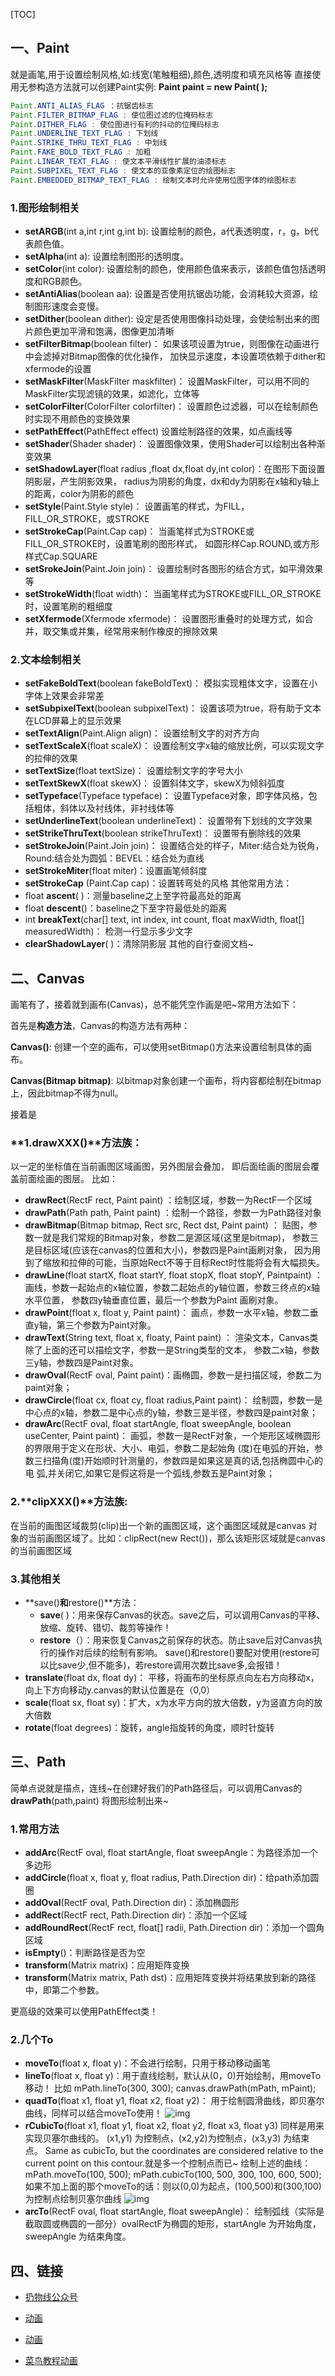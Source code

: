 [TOC]

## 一、Paint

就是画笔,用于设置绘制风格,如:线宽(笔触粗细),颜色,透明度和填充风格等 直接使用无参构造方法就可以创建Paint实例: **Paint paint = new Paint( );** 

```java
Paint.ANTI_ALIAS_FLAG ：抗锯齿标志
Paint.FILTER_BITMAP_FLAG : 使位图过滤的位掩码标志
Paint.DITHER_FLAG : 使位图进行有利的抖动的位掩码标志
Paint.UNDERLINE_TEXT_FLAG : 下划线
Paint.STRIKE_THRU_TEXT_FLAG : 中划线
Paint.FAKE_BOLD_TEXT_FLAG : 加粗
Paint.LINEAR_TEXT_FLAG : 使文本平滑线性扩展的油漆标志
Paint.SUBPIXEL_TEXT_FLAG : 使文本的亚像素定位的绘图标志
Paint.EMBEDDED_BITMAP_TEXT_FLAG : 绘制文本时允许使用位图字体的绘图标志
```

### 1.图形绘制相关 

- **setARGB**(int a,int r,int g,int b): 设置绘制的颜色，a代表透明度，r，g，b代表颜色值。
- **setAlpha**(int a): 设置绘制图形的透明度。
- **setColor**(int color): 设置绘制的颜色，使用颜色值来表示，该颜色值包括透明度和RGB颜色。
- **setAntiAlias**(boolean aa): 设置是否使用抗锯齿功能，会消耗较大资源，绘制图形速度会变慢。
- **setDither**(boolean dither): 设定是否使用图像抖动处理，会使绘制出来的图片颜色更加平滑和饱满，图像更加清晰
- **setFilterBitmap**(boolean filter)： 如果该项设置为true，则图像在动画进行中会滤掉对Bitmap图像的优化操作， 加快显示速度，本设置项依赖于dither和xfermode的设置
- **setMaskFilter**(MaskFilter maskfilter)： 设置MaskFilter，可以用不同的MaskFilter实现滤镜的效果，如滤化，立体等
- **setColorFilter**(ColorFilter colorfilter)： 设置颜色过滤器，可以在绘制颜色时实现不用颜色的变换效果
- **setPathEffect**(PathEffect effect) 设置绘制路径的效果，如点画线等
- **setShader**(Shader shader)： 设置图像效果，使用Shader可以绘制出各种渐变效果
- **setShadowLayer**(float radius ,float dx,float dy,int color)：在图形下面设置阴影层，产生阴影效果， radius为阴影的角度，dx和dy为阴影在x轴和y轴上的距离，color为阴影的颜色
- **setStyle**(Paint.Style style)： 设置画笔的样式，为FILL，FILL_OR_STROKE，或STROKE
- **setStrokeCap**(Paint.Cap cap)： 当画笔样式为STROKE或FILL_OR_STROKE时，设置笔刷的图形样式， 如圆形样Cap.ROUND,或方形样式Cap.SQUARE
- **setSrokeJoin**(Paint.Join join)： 设置绘制时各图形的结合方式，如平滑效果等
- **setStrokeWidth**(float width)： 当画笔样式为STROKE或FILL_OR_STROKE时，设置笔刷的粗细度
- **setXfermode**(Xfermode xfermode)： 设置图形重叠时的处理方式，如合并，取交集或并集，经常用来制作橡皮的擦除效果



### 2.文本绘制相关

- **setFakeBoldText**(boolean fakeBoldText)： 模拟实现粗体文字，设置在小字体上效果会非常差
- **setSubpixelText**(boolean subpixelText)： 设置该项为true，将有助于文本在LCD屏幕上的显示效果
- **setTextAlign**(Paint.Align align)： 设置绘制文字的对齐方向
- **setTextScaleX**(float scaleX)： 设置绘制文字x轴的缩放比例，可以实现文字的拉伸的效果
- **setTextSize**(float textSize)： 设置绘制文字的字号大小
- **setTextSkewX**(float skewX)： 设置斜体文字，skewX为倾斜弧度
- **setTypeface**(Typeface typeface)： 设置Typeface对象，即字体风格，包括粗体，斜体以及衬线体，非衬线体等
- **setUnderlineText**(boolean underlineText)： 设置带有下划线的文字效果
- **setStrikeThruText**(boolean strikeThruText)： 设置带有删除线的效果
- **setStrokeJoin**(Paint.Join join)： 设置结合处的样子，Miter:结合处为锐角， Round:结合处为圆弧：BEVEL：结合处为直线
- **setStrokeMiter**(float miter)：设置画笔倾斜度
- **setStrokeCap** (Paint.Cap cap)：设置转弯处的风格 其他常用方法：
- float **ascent**( )：测量baseline之上至字符最高处的距离 
- float **descent**()：baseline之下至字符最低处的距离
- int **breakText**(char[] text, int index, int count, float maxWidth, float[] measuredWidth)： 检测一行显示多少文字
- **clearShadowLayer**( )：清除阴影层 其他的自行查阅文档~



## 二、Canvas

画笔有了，接着就到画布(Canvas)，总不能凭空作画是吧~常用方法如下：

首先是**构造方法**，Canvas的构造方法有两种：

**Canvas()**: 创建一个空的画布，可以使用setBitmap()方法来设置绘制具体的画布。

**Canvas(Bitmap bitmap)**: 以bitmap对象创建一个画布，将内容都绘制在bitmap上，因此bitmap不得为null。

接着是 

### **1.drawXXX()**方法族：

以一定的坐标值在当前画图区域画图，另外图层会叠加， 即后面绘画的图层会覆盖前面绘画的图层。 比如：

- **drawRect**(RectF rect, Paint paint) ：绘制区域，参数一为RectF一个区域
- **drawPath**(Path path, Paint paint) ：绘制一个路径，参数一为Path路径对象
- **drawBitmap**(Bitmap bitmap, Rect src, Rect dst, Paint paint) ： 贴图，参数一就是我们常规的Bitmap对象，参数二是源区域(这里是bitmap)， 参数三是目标区域(应该在canvas的位置和大小)，参数四是Paint画刷对象， 因为用到了缩放和拉伸的可能，当原始Rect不等于目标Rect时性能将会有大幅损失。
- **drawLine**(float startX, float startY, float stopX, float stopY, Paintpaint) ： 画线，参数一起始点的x轴位置，参数二起始点的y轴位置，参数三终点的x轴水平位置， 参数四y轴垂直位置，最后一个参数为Paint 画刷对象。
- **drawPoint**(float x, float y, Paint paint)： 画点，参数一水平x轴，参数二垂直y轴，第三个参数为Paint对象。
- **drawText**(String text, float x, floaty, Paint paint) ： 渲染文本，Canvas类除了上面的还可以描绘文字，参数一是String类型的文本， 参数二x轴，参数三y轴，参数四是Paint对象。
- **drawOval**(RectF oval, Paint paint)：画椭圆，参数一是扫描区域，参数二为paint对象；
- **drawCircle**(float cx, float cy, float radius,Paint paint)： 绘制圆，参数一是中心点的x轴，参数二是中心点的y轴，参数三是半径，参数四是paint对象；
- **drawArc**(RectF oval, float startAngle, float sweepAngle, boolean useCenter, Paint paint)： 画弧，参数一是RectF对象，一个矩形区域椭圆形的界限用于定义在形状、大小、电弧，参数二是起始角 (度)在电弧的开始，参数三扫描角(度)开始顺时针测量的，参数四是如果这是真的话,包括椭圆中心的电 弧,并关闭它,如果它是假这将是一个弧线,参数五是Paint对象；

### 2.**clipXXX()**方法族:

在当前的画图区域裁剪(clip)出一个新的画图区域，这个画图区域就是canvas 对象的当前画图区域了。比如：clipRect(new Rect())，那么该矩形区域就是canvas的当前画图区域

### 3.其他相关

- **save()**和**restore()**方法：
  - **save**( )：用来保存Canvas的状态。save之后，可以调用Canvas的平移、放缩、旋转、错切、裁剪等操作！ 
  - **restore**（）：用来恢复Canvas之前保存的状态。防止save后对Canvas执行的操作对后续的绘制有影响。 save()和restore()要配对使用(restore可以比save少,但不能多)，若restore调用次数比save多,会报错！
- **translate**(float dx, float dy)： 平移，将画布的坐标原点向左右方向移动x，向上下方向移动y.canvas的默认位置是在（0,0）
- **scale**(float sx, float sy)：扩大，x为水平方向的放大倍数，y为竖直方向的放大倍数
- **rotate**(float degrees)：旋转，angle指旋转的角度，顺时针旋转



## 三、Path

简单点说就是描点，连线~在创建好我们的Path路径后，可以调用Canvas的**drawPath**(path,paint) 将图形绘制出来~

### 1.常用方法

- **addArc**(RectF oval, float startAngle, float sweepAngle：为路径添加一个多边形
- **addCircle**(float x, float y, float radius, Path.Direction dir)：给path添加圆圈
- **addOval**(RectF oval, Path.Direction dir)：添加椭圆形
- **addRect**(RectF rect, Path.Direction dir)：添加一个区域
- **addRoundRect**(RectF rect, float[] radii, Path.Direction dir)：添加一个圆角区域
- **isEmpty**()：判断路径是否为空
- **transform**(Matrix matrix)：应用矩阵变换
- **transform**(Matrix matrix, Path dst)：应用矩阵变换并将结果放到新的路径中，即第二个参数。

更高级的效果可以使用PathEffect类！



### 2.几个To

- **moveTo**(float x, float y)：不会进行绘制，只用于移动移动画笔
- **lineTo**(float x, float y)：用于直线绘制，默认从(0，0)开始绘制，用moveTo移动！ 比如 mPath.lineTo(300, 300); canvas.drawPath(mPath, mPaint);
- **quadTo**(float x1, float y1, float x2, float y2)： 用于绘制圆滑曲线，即贝塞尔曲线，同样可以结合moveTo使用！ ![img](http://www.runoob.com/wp-content/uploads/2015/10/81389492.jpg)
- **rCubicTo**(float x1, float y1, float x2, float y2, float x3, float y3) 同样是用来实现贝塞尔曲线的。 (x1,y1) 为控制点，(x2,y2)为控制点，(x3,y3) 为结束点。 Same as cubicTo, but the coordinates are considered relative to the current point on this contour.就是多一个控制点而已~ 绘制上述的曲线： mPath.moveTo(100, 500); mPath.cubicTo(100, 500, 300, 100, 600, 500); 如果不加上面的那个moveTo的话：则以(0,0)为起点，(100,500)和(300,100)为控制点绘制贝塞尔曲线 ![img](http://www.runoob.com/wp-content/uploads/2015/10/25024106.jpg)
- **arcTo**(RectF oval, float startAngle, float sweepAngle)： 绘制弧线（实际是截取圆或椭圆的一部分）ovalRectF为椭圆的矩形，startAngle 为开始角度， sweepAngle 为结束角度。



## 四、链接

- [扔物线公众号](https://mp.weixin.qq.com/s/0cptY8f4azzuToCY5JiWBw)

- [动画](http://www.cnblogs.com/ldq2016/p/5407061.html)

- [动画](https://www.cnblogs.com/yongdaimi/p/7909942.html)

- [菜鸟教程动画](http://www.runoob.com/w3cnote/android-tutorial-valueanimator.html)

